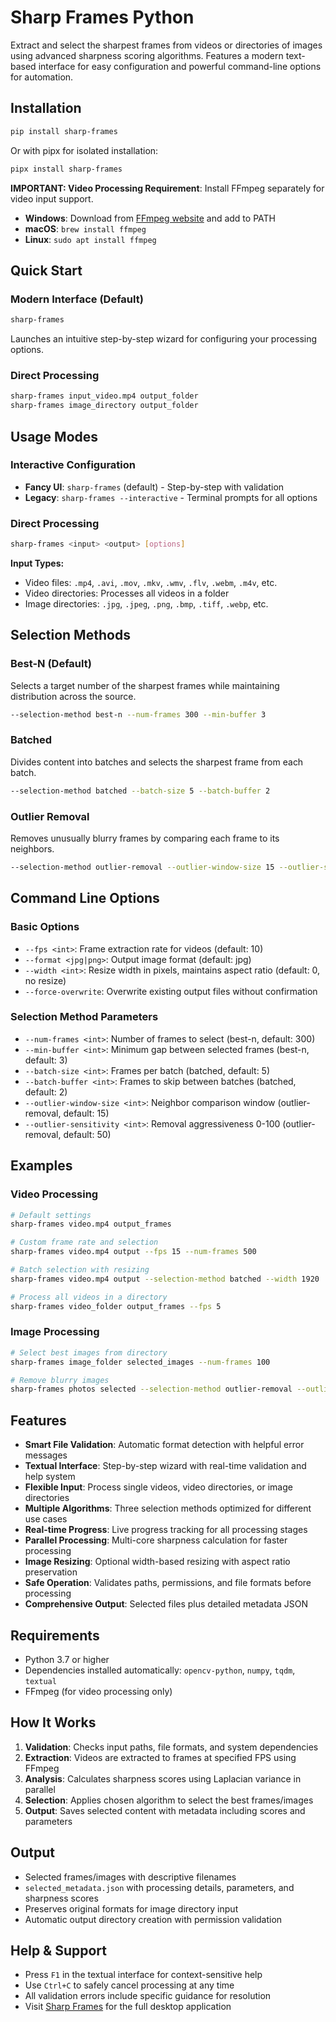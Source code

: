 # Sharp Frames Python

Extract and select the sharpest frames from videos or directories of images using advanced sharpness scoring algorithms. Features a modern text-based interface for easy configuration and powerful command-line options for automation.

## Installation

```bash
pip install sharp-frames
```

Or with pipx for isolated installation:

```bash
pipx install sharp-frames
```

**IMPORTANT: Video Processing Requirement**: Install FFmpeg separately for video input support.
- **Windows**: Download from [FFmpeg website](https://ffmpeg.org/download.html) and add to PATH
- **macOS**: `brew install ffmpeg`
- **Linux**: `sudo apt install ffmpeg`

## Quick Start

### Modern Interface (Default)
```bash
sharp-frames
```
Launches an intuitive step-by-step wizard for configuring your processing options.

### Direct Processing
```bash
sharp-frames input_video.mp4 output_folder
sharp-frames image_directory output_folder
```

## Usage Modes

### Interactive Configuration
- **Fancy UI**: `sharp-frames` (default) - Step-by-step with validation
- **Legacy**: `sharp-frames --interactive` - Terminal prompts for all options

### Direct Processing
```bash
sharp-frames <input> <output> [options]
```

**Input Types:**
- Video files: `.mp4`, `.avi`, `.mov`, `.mkv`, `.wmv`, `.flv`, `.webm`, `.m4v`, etc.
- Video directories: Processes all videos in a folder
- Image directories: `.jpg`, `.jpeg`, `.png`, `.bmp`, `.tiff`, `.webp`, etc.

## Selection Methods

### Best-N (Default)
Selects a target number of the sharpest frames while maintaining distribution across the source.
```bash
--selection-method best-n --num-frames 300 --min-buffer 3
```

### Batched
Divides content into batches and selects the sharpest frame from each batch.
```bash
--selection-method batched --batch-size 5 --batch-buffer 2
```

### Outlier Removal
Removes unusually blurry frames by comparing each frame to its neighbors.
```bash
--selection-method outlier-removal --outlier-window-size 15 --outlier-sensitivity 50
```

## Command Line Options

### Basic Options
- `--fps <int>`: Frame extraction rate for videos (default: 10)
- `--format <jpg|png>`: Output image format (default: jpg)
- `--width <int>`: Resize width in pixels, maintains aspect ratio (default: 0, no resize)
- `--force-overwrite`: Overwrite existing output files without confirmation

### Selection Method Parameters
- `--num-frames <int>`: Number of frames to select (best-n, default: 300)
- `--min-buffer <int>`: Minimum gap between selected frames (best-n, default: 3)
- `--batch-size <int>`: Frames per batch (batched, default: 5)
- `--batch-buffer <int>`: Frames to skip between batches (batched, default: 2)
- `--outlier-window-size <int>`: Neighbor comparison window (outlier-removal, default: 15)
- `--outlier-sensitivity <int>`: Removal aggressiveness 0-100 (outlier-removal, default: 50)

## Examples

### Video Processing
```bash
# Default settings
sharp-frames video.mp4 output_frames

# Custom frame rate and selection
sharp-frames video.mp4 output --fps 15 --num-frames 500

# Batch selection with resizing
sharp-frames video.mp4 output --selection-method batched --width 1920

# Process all videos in a directory
sharp-frames video_folder output_frames --fps 5
```

### Image Processing
```bash
# Select best images from directory
sharp-frames image_folder selected_images --num-frames 100

# Remove blurry images
sharp-frames photos selected --selection-method outlier-removal --outlier-sensitivity 75
```

## Features

- **Smart File Validation**: Automatic format detection with helpful error messages
- **Textual Interface**: Step-by-step wizard with real-time validation and help system
- **Flexible Input**: Process single videos, video directories, or image directories
- **Multiple Algorithms**: Three selection methods optimized for different use cases
- **Real-time Progress**: Live progress tracking for all processing stages
- **Parallel Processing**: Multi-core sharpness calculation for faster processing
- **Image Resizing**: Optional width-based resizing with aspect ratio preservation
- **Safe Operation**: Validates paths, permissions, and file formats before processing
- **Comprehensive Output**: Selected files plus detailed metadata JSON

## Requirements

- Python 3.7 or higher
- Dependencies installed automatically: `opencv-python`, `numpy`, `tqdm`, `textual`
- FFmpeg (for video processing only)

## How It Works

1. **Validation**: Checks input paths, file formats, and system dependencies
2.  **Extraction**: Videos are extracted to frames at specified FPS using FFmpeg
3.  **Analysis**: Calculates sharpness scores using Laplacian variance in parallel
4.  **Selection**: Applies chosen algorithm to select the best frames/images
5.  **Output**: Saves selected content with metadata including scores and parameters

## Output

- Selected frames/images with descriptive filenames
- `selected_metadata.json` with processing details, parameters, and sharpness scores
- Preserves original formats for image directory input
- Automatic output directory creation with permission validation

## Help & Support

- Press `F1` in the textual interface for context-sensitive help
- Use `Ctrl+C` to safely cancel processing at any time
- All validation errors include specific guidance for resolution
- Visit [Sharp Frames](https://sharp-frames.reflct.app) for the full desktop application
